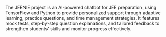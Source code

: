 The JEENIE project is an AI-powered chatbot for JEE preparation, using TensorFlow and Python to provide personalized support through adaptive learning, practice questions, and time management strategies. It features mock tests, step-by-step question explanations, and tailored feedback to strengthen students' skills and monitor progress effectively.
